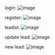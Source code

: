 login:
![image](https://github.com/user-attachments/assets/23cdab4e-9a2d-4f6d-b013-172a150cea1e)

register:
![image](https://github.com/user-attachments/assets/59a32b31-37eb-4d64-af8e-dfef7587bc38)

leadist:
![image](https://github.com/user-attachments/assets/21e0c90b-c831-4909-8c9d-4b5bdf3645b4)

update lead:
![image](https://github.com/user-attachments/assets/94a173a6-d1d4-4016-9ad3-788d3d69906c)

new lead:
![image](https://github.com/user-attachments/assets/55512b11-7ac1-468d-a132-8b5988f4ff73)
